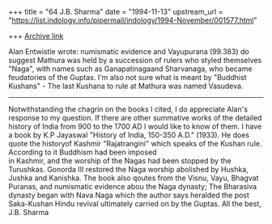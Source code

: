 +++
title = "64 J.B. Sharma"
date = "1994-11-13"
upstream_url = "https://list.indology.info/pipermail/indology/1994-November/001577.html"

+++
[Archive link](https://list.indology.info/pipermail/indology/1994-November/001577.html)


 Alan Entwistle wrote:
 numismatic evidence and Vayupurana (99.383) do suggest Mathura was 
held by a succession of rulers who styled themselves "Naga", with 
names such as Ganapatinagaand Sharvanaga, who became feudatories of 
the Guptas. I'm also not sure what is meant by "Buddhist Kushans" - 
The last Kushana to rule at Mathura was named Vasudeva.
________
 Notwithstanding the chagrin on the books I cited, I do appreciate 
Alan's response to my question. If there are other summative works
of the detailed history of India from 900 to the 1700 AD I would like 
to know of them.
 I have a book by K.P Jayaswal "History of India, 150-350 A.D." 
(1933). He does quote the historyof Kashmir "Rajatrangini" which 
speaks of the Kushan rule. According to it Buddhism had been imposed  
in Kashmir, and the worship of the Nagas had been stopped by the 
Turushkas. Gonorda III restored the Naga worship abolished by Hushka, 
Jushka and Kanishka. The book also qoutes from the Visnu, Vayu,
Bhagvat Puranas, and numismatic evidence abou the Naga dynasty; The 
Bharasiva dynasty began with Nava Naga which the author says heralded 
the post Saka-Kushan Hindu revival ultimately carried on by the 
Guptas. 
All the best,
J.B. Sharma











